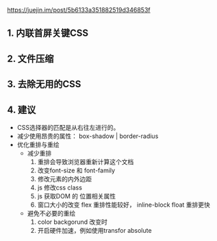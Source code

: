 https://juejin.im/post/5b6133a351882519d346853f


##  1. 内联首屏关键CSS
##  2. 文件压缩
##  3. 去除无用的CSS

##  4. 建议
-  CSS选择器的匹配是从右往左进行的。
-  减少使用昂贵的属性： box-shadow | border-radius
-  优化重排与重绘
    - 减少重排
        1. 重排会导致浏览器重新计算这个文档
        2. 改变font-size 和 font-family
        3. 修改元素的内外边距
        4. js 修改css class
        5. js 获取DOM 的 位置相关属性
        6. 窗口大小的改变
    flex 重排性能较好， inline-block  float 重排更快
    - 避免不必要的重绘
      1. color   backgorund 改变时
      2. 开启硬件加速，例如使用transfor absolute